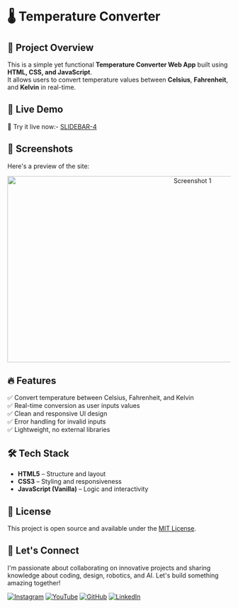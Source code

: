 # 🌡️ Temperature Converter

## 📌 Project Overview

This is a simple yet functional **Temperature Converter Web App** built using **HTML, CSS, and JavaScript**.  
It allows users to convert temperature values between **Celsius**, **Fahrenheit**, and **Kelvin** in real-time.

## 🚀 Live Demo

🔗  Try it live now:- [SLIDEBAR-4](https://innovativesumit.github.io/LANDING-PAGE/)

## 📸 Screenshots

Here's a preview of the site:

<p align="center">  <img src="https://github.com/user-attachments/assets/b34a3328-753f-42ee-ae98-cd424f25ab1c" alt="Screenshot 1" width="820" height="420" /> </p>

## 🔥 Features

✅ Convert temperature between Celsius, Fahrenheit, and Kelvin  
✅ Real-time conversion as user inputs values  
✅ Clean and responsive UI design  
✅ Error handling for invalid inputs  
✅ Lightweight, no external libraries

## 🛠️ Tech Stack

- **HTML5** – Structure and layout  
- **CSS3** – Styling and responsiveness  
- **JavaScript (Vanilla)** – Logic and interactivity


## 📜 License

This project is open source and available under the [MIT License](LICENSE).
## 🌟 Let's Connect

I'm passionate about collaborating on innovative projects and sharing knowledge about coding, design, robotics, and AI. Let's build something amazing together!  

 [![Instagram](https://img.icons8.com/fluency/48/instagram-new.png)](https://www.instagram.com/sumittech_360)  [![YouTube](https://img.icons8.com/fluency/48/youtube-play.png)](https://youtube.com/channel/UCiPxbNaC7dloVut6Jc5xHIQ)  [![GitHub](https://img.icons8.com/fluency/48/github.png)](https://github.com/InnovativeSumit)  [![LinkedIn](https://img.icons8.com/fluency/48/linkedin.png)](https://www.linkedin.com/in/sumit-pal-40511a339)

